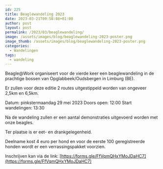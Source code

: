 ```yaml
---
id: 225
title: Beaglewandeling 2023
date: 2023-03-21T09:58:08+01:00
author: post
layout: post
permalink: /2023/03/beaglewandeling/
image: /assets/images/blog/beaglewandeling-2023-poster.png
image_thumb: /assets/images/blog/beaglewandeling-2023-poster.png
categories:
  - Wandelingen
tags:
  - wandeling
---
```

Beagle@Work organiseert voor de vierde keer een beaglewandeling in de prachtige bossen van Opglabbeek/Oudsbergen in Limburg (BE). 

Er zullen voor deze editie 2 routes uitgestippeld worden van ongeveer 2,5km en 6,5km.

Datum: pinkstermaandag 29 mei 2023
Doors open: 12:00
Start wandelingen: 13:30

Na de wandeling zullen er een aantal demonstraties uitgevoerd worden met onze beagles.

Ter plaatse is er eet- en drankgelegenheid.

Deelname kost 4 euro per hond en voor de eerste 100 geregistreerde honden wordt er een verrassingspakket voorzien.

Inschrijven kan via de link: [https://forms.gle/FfVqmQHxYMoJDaHC7](https://forms.gle/FfVqmQHxYMoJDaHC7)
